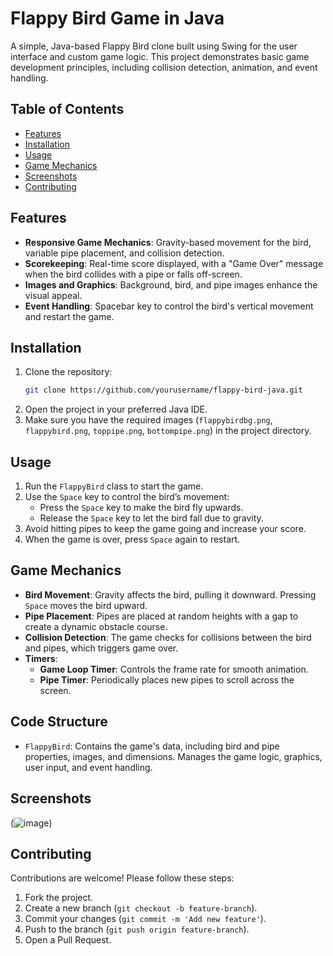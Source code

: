 # Flappy Bird Game in Java

A simple, Java-based Flappy Bird clone built using Swing for the user interface and custom game logic. This project demonstrates basic game development principles, including collision detection, animation, and event handling.

## Table of Contents
- [Features](#features)
- [Installation](#installation)
- [Usage](#usage)
- [Game Mechanics](#game-mechanics)
- [Screenshots](#screenshots)
- [Contributing](#contributing)


## Features
- **Responsive Game Mechanics**: Gravity-based movement for the bird, variable pipe placement, and collision detection.
- **Scorekeeping**: Real-time score displayed, with a "Game Over" message when the bird collides with a pipe or falls off-screen.
- **Images and Graphics**: Background, bird, and pipe images enhance the visual appeal.
- **Event Handling**: Spacebar key to control the bird's vertical movement and restart the game.

## Installation
1. Clone the repository:
    ```bash
    git clone https://github.com/yourusername/flappy-bird-java.git
    ```
2. Open the project in your preferred Java IDE.
3. Make sure you have the required images (`flappybirdbg.png`, `flappybird.png`, `toppipe.png`, `bottompipe.png`) in the project directory.

## Usage
1. Run the `FlappyBird` class to start the game.
2. Use the `Space` key to control the bird’s movement:
    - Press the `Space` key to make the bird fly upwards.
    - Release the `Space` key to let the bird fall due to gravity.
3. Avoid hitting pipes to keep the game going and increase your score.
4. When the game is over, press `Space` again to restart.

## Game Mechanics
- **Bird Movement**: Gravity affects the bird, pulling it downward. Pressing `Space` moves the bird upward.
- **Pipe Placement**: Pipes are placed at random heights with a gap to create a dynamic obstacle course.
- **Collision Detection**: The game checks for collisions between the bird and pipes, which triggers game over.
- **Timers**:
  - **Game Loop Timer**: Controls the frame rate for smooth animation.
  - **Pipe Timer**: Periodically places new pipes to scroll across the screen.
  
## Code Structure
- `FlappyBird`: Contains the game's data, including bird and pipe properties, images, and dimensions. Manages the game logic, graphics, user input, and event handling.

## Screenshots
(![image](https://github.com/user-attachments/assets/8fd56d09-8e04-4027-8d05-11ef9f959852))

## Contributing
Contributions are welcome! Please follow these steps:
1. Fork the project.
2. Create a new branch (`git checkout -b feature-branch`).
3. Commit your changes (`git commit -m 'Add new feature'`).
4. Push to the branch (`git push origin feature-branch`).
5. Open a Pull Request.
